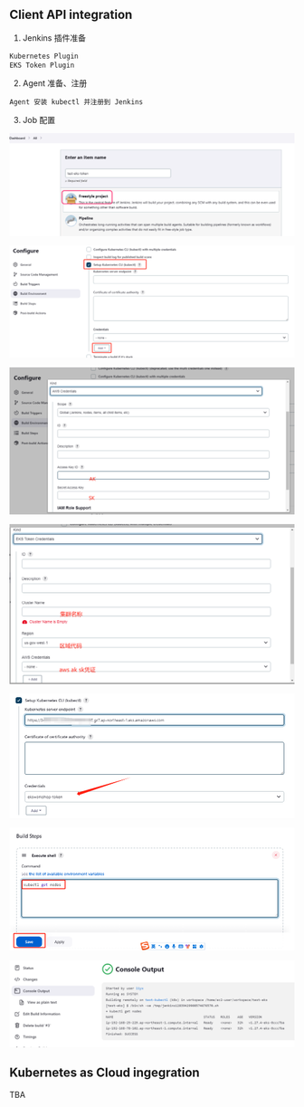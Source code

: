 ## Client API integration


1. Jenkins 插件准备
```
Kubernetes Plugin
EKS Token Plugin
```

2. Agent 准备、注册

```
Agent 安装 kubectl 并注册到 Jenkins
```

3. Job 配置

![](res/imgs/2023-09-20-00-22-06.png)

![](res/imgs/2023-09-20-00-23-34.png)

![](res/imgs/2023-09-20-00-24-15.png)

![](res/imgs/2023-09-20-00-25-20.png)

![](res/imgs/2023-09-20-00-26-36.png)

![](res/imgs/2023-09-20-00-27-12.png)

![](res/imgs/2023-09-20-00-27-58.png)


## Kubernetes as Cloud ingegration

TBA